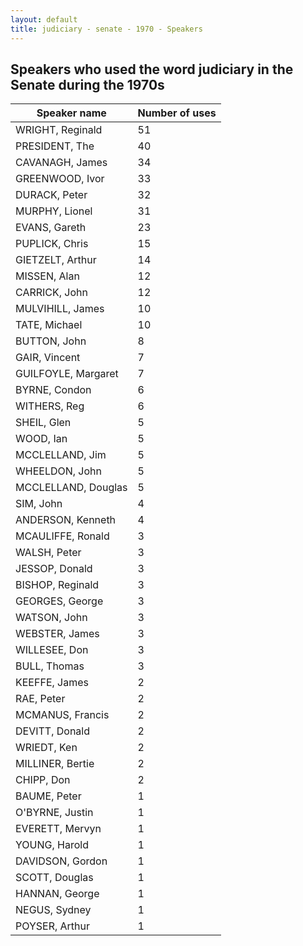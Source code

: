 ```yaml
---
layout: default
title: judiciary - senate - 1970 - Speakers
---
```

## Speakers who used the word **judiciary** in the Senate during the 1970s

| Speaker name | Number of uses |
|--------------|----------------|
|WRIGHT, Reginald|51|
|PRESIDENT, The|40|
|CAVANAGH, James|34|
|GREENWOOD, Ivor|33|
|DURACK, Peter|32|
|MURPHY, Lionel|31|
|EVANS, Gareth|23|
|PUPLICK, Chris|15|
|GIETZELT, Arthur|14|
|MISSEN, Alan|12|
|CARRICK, John|12|
|MULVIHILL, James|10|
|TATE, Michael|10|
|BUTTON, John|8|
|GAIR, Vincent|7|
|GUILFOYLE, Margaret|7|
|BYRNE, Condon|6|
|WITHERS, Reg|6|
|SHEIL, Glen|5|
|WOOD, Ian|5|
|MCCLELLAND, Jim|5|
|WHEELDON, John|5|
|MCCLELLAND, Douglas|5|
|SIM, John|4|
|ANDERSON, Kenneth|4|
|MCAULIFFE, Ronald|3|
|WALSH, Peter|3|
|JESSOP, Donald|3|
|BISHOP, Reginald|3|
|GEORGES, George|3|
|WATSON, John|3|
|WEBSTER, James|3|
|WILLESEE, Don|3|
|BULL, Thomas|3|
|KEEFFE, James|2|
|RAE, Peter|2|
|MCMANUS, Francis|2|
|DEVITT, Donald|2|
|WRIEDT, Ken|2|
|MILLINER, Bertie|2|
|CHIPP, Don|2|
|BAUME, Peter|1|
|O'BYRNE, Justin|1|
|EVERETT, Mervyn|1|
|YOUNG, Harold|1|
|DAVIDSON, Gordon|1|
|SCOTT, Douglas|1|
|HANNAN, George|1|
|NEGUS, Sydney|1|
|POYSER, Arthur|1|
